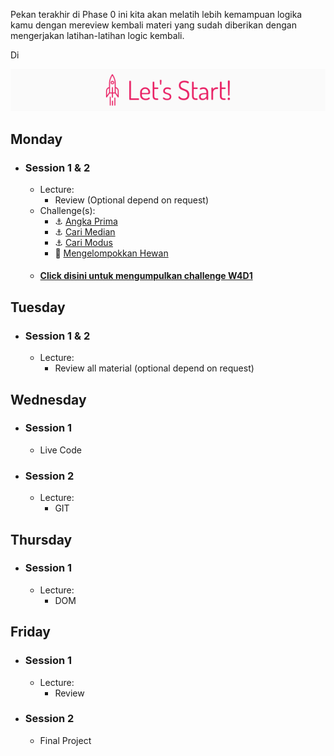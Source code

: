 Pekan terakhir di Phase 0 ini kita akan melatih lebih kemampuan logika kamu dengan
mereview kembali materi yang sudah diberikan dengan mengerjakan latihan-latihan logic kembali.

Di

![Let's start!](/assets/start.png)

## Monday
- ### Session 1 & 2
  - Lecture:
    - Review (Optional depend on request)
  - Challenge(s):
    - :anchor: [Angka Prima](/week-4/challenges/anchor-angka-prima.md)
    - :anchor: [Cari Median](/week-4/challenges/anchor-cari-median.md)
    - :anchor: [Cari Modus](/week-4/challenges/anchor-cari-modus.md)
    - :rocket: [Mengelompokkan Hewan](/week-4/challenges/rocket-mengelompokkan-hewan.md)
  - #### [Click disini untuk mengumpulkan challenge W4D1](https://airtable.com/shrf13hyvVpmA7MKk)

## Tuesday
- ### Session 1 & 2
  - Lecture:
    - Review all material (optional depend on request)

## Wednesday
- ### Session 1
  - Live Code

- ### Session 2
  - Lecture:
    - GIT

## Thursday
- ### Session 1
  - Lecture:
    - DOM

## Friday
- ### Session 1
  - Lecture:
    - Review
- ### Session 2
  - Final Project
